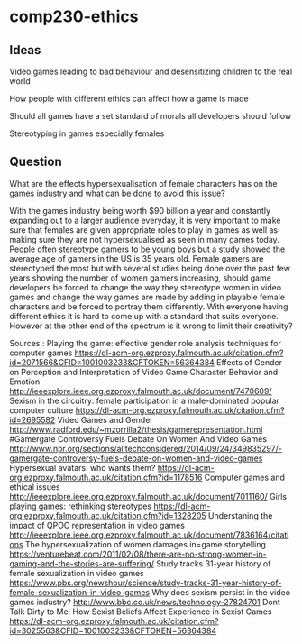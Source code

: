 # comp230-ethics
## Ideas

Video games leading to bad behaviour and desensitizing children to the real world

How people with different ethics can affect how a game is made

Should all games have a set standard of morals all developers should follow

Stereotyping in games especially females

## Question
What are the effects hypersexualisation of female characters has on the games industry and what can be done to avoid this issue?

With the games industry being worth $90 billion a year and constantly expanding out to a larger audience everyday, it is very important to make sure that females are given appropriate roles to play in games as well as making sure they are not hypersexualised as seen in many games today.  People often stereotype gamers to be young boys but a study showed the average age of gamers in the US is 35 years old. Female gamers are stereotyped the most but with several studies being done over the past few years showing the number of women gamers increasing, should game developers be forced to change the way they stereotype women in video games and change the way games are made by adding in playable female characters and be forced to portray them differently. With everyone having different ethics it is hard to come up with a standard that suits everyone. However at the other end of the spectrum is it wrong to limit their creativity?

Sources :
Playing the game: effective gender role analysis techniques for computer games 
https://dl-acm-org.ezproxy.falmouth.ac.uk/citation.cfm?id=2071566&CFID=1001003233&CFTOKEN=56364384
Effects of Gender on Perception and Interpretation of Video Game Character Behavior and Emotion http://ieeexplore.ieee.org.ezproxy.falmouth.ac.uk/document/7470609/
Sexism in the circuitry: female participation in a male-dominated popular computer culture 
https://dl-acm-org.ezproxy.falmouth.ac.uk/citation.cfm?id=2695582
Video Games and Gender 
http://www.radford.edu/~mzorrilla2/thesis/gamerepresentation.html
 #Gamergate Controversy Fuels Debate On Women And Video Games 
 http://www.npr.org/sections/alltechconsidered/2014/09/24/349835297/-gamergate-controversy-fuels-debate-on-women-and-video-games
Hypersexual avatars: who wants them?
https://dl-acm-org.ezproxy.falmouth.ac.uk/citation.cfm?id=1178516
Computer games and ethical issues 
http://ieeexplore.ieee.org.ezproxy.falmouth.ac.uk/document/7011160/
Girls playing games: rethinking stereotypes 
https://dl-acm-org.ezproxy.falmouth.ac.uk/citation.cfm?id=1328205
Understaning the impact of QPOC representation in video games http://ieeexplore.ieee.org.ezproxy.falmouth.ac.uk/document/7836164/citations
The  hypersexualization of women damages in=game storytelling 
https://venturebeat.com/2011/02/08/there-are-no-strong-women-in-gaming-and-the-stories-are-suffering/
Study tracks 31-year history of female sexualization in video games 
https://www.pbs.org/newshour/science/study-tracks-31-year-history-of-female-sexualization-in-video-games
Why does sexism persist in the video games industry? 
http://www.bbc.co.uk/news/technology-27824701
Dont Talk Dirty to Me: How Sexist Beliefs Affect Experience in Sexist Games
https://dl-acm-org.ezproxy.falmouth.ac.uk/citation.cfm?id=3025563&CFID=1001003233&CFTOKEN=56364384
